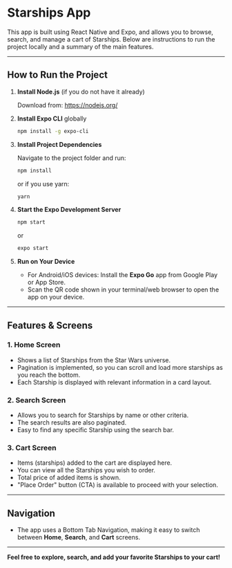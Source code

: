 # Starships App

This app is built using React Native and Expo, and allows you to browse, search, and manage a cart of Starships. Below are instructions to run the project locally and a summary of the main features.

---

## How to Run the Project

1. **Install Node.js** (if you do not have it already)

   Download from: https://nodejs.org/

2. **Install Expo CLI** globally

   ```bash
   npm install -g expo-cli
   ```

3. **Install Project Dependencies**

   Navigate to the project folder and run:

   ```bash
   npm install
   ```

   or if you use yarn:

   ```bash
   yarn
   ```

4. **Start the Expo Development Server**

   ```bash
   npm start
   ```

   or

   ```bash
   expo start
   ```

5. **Run on Your Device**

   - For Android/iOS devices: Install the **Expo Go** app from Google Play or App Store.
   - Scan the QR code shown in your terminal/web browser to open the app on your device.

---

## Features & Screens

### 1. Home Screen

- Shows a list of Starships from the Star Wars universe.
- Pagination is implemented, so you can scroll and load more starships as you reach the bottom.
- Each Starship is displayed with relevant information in a card layout.

### 2. Search Screen

- Allows you to search for Starships by name or other criteria.
- The search results are also paginated.
- Easy to find any specific Starship using the search bar.

### 3. Cart Screen

- Items (starships) added to the cart are displayed here.
- You can view all the Starships you wish to order.
- Total price of added items is shown.
- "Place Order" button (CTA) is available to proceed with your selection.

---

## Navigation

- The app uses a Bottom Tab Navigation, making it easy to switch between **Home**, **Search**, and **Cart** screens.

---

**Feel free to explore, search, and add your favorite Starships to your cart!**
